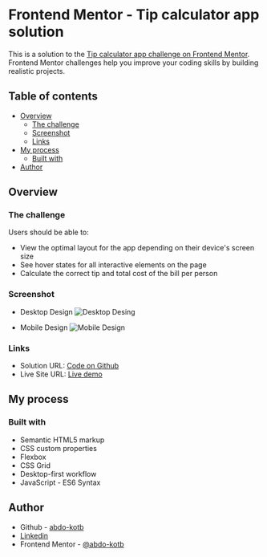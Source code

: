# Frontend Mentor - Tip calculator app solution

This is a solution to the [Tip calculator app challenge on Frontend Mentor](https://www.frontendmentor.io/challenges/tip-calculator-app-ugJNGbJUX). Frontend Mentor challenges help you improve your coding skills by building realistic projects.

## Table of contents

- [Overview](#overview)
  - [The challenge](#the-challenge)
  - [Screenshot](#screenshot)
  - [Links](#links)
- [My process](#my-process)
  - [Built with](#built-with)
- [Author](#author)

## Overview

### The challenge

Users should be able to:

- View the optimal layout for the app depending on their device's screen size
- See hover states for all interactive elements on the page
- Calculate the correct tip and total cost of the bill per person

### Screenshot

- Desktop Design ![Desktop Desing](https://user-images.githubusercontent.com/86558336/143085697-16d32a80-6ecd-41e2-a918-78733cad26dd.png)

- Mobile Design ![Mobile Design](https://user-images.githubusercontent.com/86558336/143085619-b6dd4ae6-365f-42d2-9424-ce15eb512c63.png)

### Links

- Solution URL: [Code on Github](https://github.com/tip-calculator-app)
- Live Site URL: [Live demo](https://abdo-kotb.github.io/tip-calculator-app/)

## My process

### Built with

- Semantic HTML5 markup
- CSS custom properties
- Flexbox
- CSS Grid
- Desktop-first workflow
- JavaScript - ES6 Syntax

## Author

- Github - [abdo-kotb](github.com/abdo-kotb)
- [Linkedin](https://www.linkedin.com/in/abdulrhman-mohammed-5687781b5/)
- Frontend Mentor - [@abdo-kotb](https://www.frontendmentor.io/profile/abdo-kotb)
